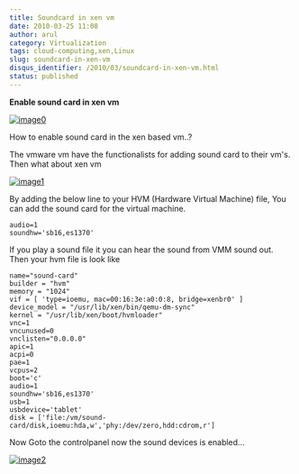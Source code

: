 ```yaml
---
title: Soundcard in xen vm
date: 2010-03-25 11:08
author: arul
category: Virtualization
tags: cloud-computing,xen,Linux
slug: soundcard-in-xen-vm
disqus_identifier: /2010/03/soundcard-in-xen-vm.html
status: published
---
```


**Enable sound card in xen vm**

[![image0](http://2.bp.blogspot.com/_X5tq9y9xv2s/S6t1j7HhaTI/AAAAAAAAANI/Tc7vempGBMo/s400/soundcard.jpg)](http://2.bp.blogspot.com/_X5tq9y9xv2s/S6t1j7HhaTI/AAAAAAAAANI/Tc7vempGBMo/s1600/soundcard.jpg)

How to enable sound card in the xen based vm..?

The vmware vm have the functionalists for adding sound card to their
vm\'s. Then what about xen vm

[![image1](http://3.bp.blogspot.com/_X5tq9y9xv2s/S6t7MxH-nPI/AAAAAAAAANQ/5-HRevzq_tE/s400/vmware+sound+card.jpg)](http://3.bp.blogspot.com/_X5tq9y9xv2s/S6t7MxH-nPI/AAAAAAAAANQ/5-HRevzq_tE/s1600/vmware+sound+card.jpg)

By adding the below line to your HVM (Hardware Virtual Machine) file,
You can add the sound card for the virtual machine.

``` text
audio=1
soundhw='sb16,es1370'
```

If you play a sound file it you can hear the sound from VMM sound out.
Then your hvm file is look like

``` text
name="sound-card"
builder = "hvm"
memory = "1024"
vif = [ 'type=ioemu, mac=00:16:3e:a0:0:8, bridge=xenbr0' ]
device_model = "/usr/lib/xen/bin/qemu-dm-sync"
kernel = "/usr/lib/xen/boot/hvmloader"
vnc=1
vncunused=0
vnclisten="0.0.0.0"
apic=1
acpi=0
pae=1
vcpus=2
boot='c'
audio=1
soundhw='sb16,es1370'
usb=1
usbdevice='tablet'
disk = ['file:/vm/sound-card/disk,ioemu:hda,w','phy:/dev/zero,hdd:cdrom,r']
```

Now Goto the controlpanel now the sound devices is enabled\...

[![image2](http://2.bp.blogspot.com/_X5tq9y9xv2s/S6uXmdFTDbI/AAAAAAAAANY/t5aud9XDQt0/s400/xen%2Bsound%2Bcard.jpg)](http://2.bp.blogspot.com/_X5tq9y9xv2s/S6uXmdFTDbI/AAAAAAAAANY/t5aud9XDQt0/s1600/xen%2Bsound%2Bcard.jpg)
